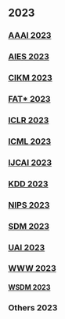 ## 2023

### [AAAI 2023](https://dblp.uni-trier.de/db/conf/aaai/aaai2023.html)

### [AIES 2023](https://www.aies-conference.com/2023/)

### [CIKM 2023](https://dblp.uni-trier.de/db/conf/cikm/cikm2023.html)

### [FAT\* 2023](https://dblp.uni-trier.de/db/conf/fat/fat2023.html)

### [ICLR 2023](https://dblp.uni-trier.de/db/conf/iclr/iclr2023.html)

### [ICML 2023](https://dblp.uni-trier.de/db/conf/icml/icml2023.html)

### [IJCAI 2023](https://dblp.uni-trier.de/db/conf/ijcai/ijcai2023.html)

### [KDD 2023](https://dblp.uni-trier.de/db/conf/kdd/kdd2023.html)

### [NIPS 2023](https://dblp.uni-trier.de/db/conf/nips/neurips2023.html)

### [SDM 2023](https://dblp.uni-trier.de/db/conf/sdm/sdm2023.html)

### [UAI 2023](https://dblp.uni-trier.de/db/conf/uai/uai2023.html)

### [WWW 2023](https://dblp.uni-trier.de/db/conf/www/www2023.html)

#### [WSDM 2023](https://dblp.uni-trier.de/db/conf/wsdm/wsdm2023.html)

### Others 2023
